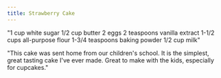 ```yaml
---
title: Strawberry Cake
---
```


"1 cup white sugar
1/2 cup butter
2 eggs
2 teaspoons vanilla extract
1-1/2 cups all-purpose flour
1-3/4 teaspoons baking powder
1/2 cup milk"

"This cake was sent home from our children's school. It is the simplest, great tasting cake I've ever made. Great to make with the kids, especially for cupcakes."